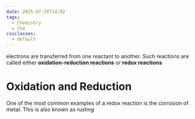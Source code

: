 ```yaml
---
date: 2025-07-28T14:02
tags:
  - Chemistry
  - Ch4
cssclasses:
  - default
---
```

electrons are transferred from one reactant to another. Such reactions are called either **oxidation-reduction reactions** or **redox reactions**

# Oxidation and Reduction
One of the most common examples of a redox reaction is the corrosion of metal. This is also known as rusting